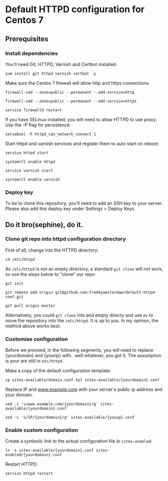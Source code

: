# Default HTTPD configuration for Centos 7

## Prerequisites

### Install dependencies

You'll need Git, HTTPD, Varnish and Certbot installed.

`yum install git httpd varnish certbot -y`

Make sure the Centos 7 firewall will allow http and https connections

`firewall-cmd --zone=public --permanent --add-service=http`

`firewall-cmd --zone=public --permanent --add-service=https`

`service firewalld restart`

If you have SELinux installed, you will need to allow HTTPD to use proxy. Use the -P flag for persistence:

`setsebool -P httpd_can_network_connect 1`

Start httpd and varnish services and register them to auto start on reboot:

`service httpd start`

`systemctl enable httpd`

`service varnish start`

`systemctl enable varnish`

### Deploy key

To be to clone this repository, you'll need to add an SSH key to your server. Please also add this deploy key under Settings > Deploy Keys.

## Do it bro(sephine), do it.

### Clone git repo into httpd configuration directory

First of all, change into the HTTPD directory:

`cd /etc/httpd`

As `/etc/httpd` is not an empty directory, a standard `git clone` will not work, so use the steps below to "clone" our repo:

`git init`

`git remote add origin git@github.com:freddyamsterdam/default-httpd-conf.git`

`git pull origin master`

Alternatively, you could `git clone` into and empty directy and use `mv` to move the repository into the `/etc/httpd`. It is up to you. In my opinion, the method above works best.

### Customise configuration

Before we proceed, in the following segments, you will need to replace {yourdomain} and {yourip} with.. well whatever, you got it. The assumption is your are still in `etc/httpd`.

Make a copy of the default configuration template:

`cp sites-available/domain.conf.tpl sites-available/{yourdomain}.conf`

Replace IP and www.example.com with your server's public ip address and your domain:

`sed -i 's/www.example.com/{yourdomain}/g' sites-available/{yourdomain}.conf`

`sed -i 's/IP/{yourdomain}/g' sites-available/{youip}.conf`

### Enable custom configuration

Create a symbolic link to the actual configuration file in `sites-enabled`:

`ln -s sites-available/{yourdomain}.conf sites-enabled/{yourdomain}.conf`

Restart HTTPD:

`service httpd restart`


